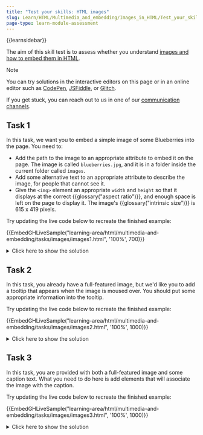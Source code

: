 ```yaml
---
title: "Test your skills: HTML images"
slug: Learn/HTML/Multimedia_and_embedding/Images_in_HTML/Test_your_skills:_HTML_images
page-type: learn-module-assessment
---
```


{{learnsidebar}}

The aim of this skill test is to assess whether you understand [images and how to embed them in HTML](/en-US/docs/Learn/HTML/Multimedia_and_embedding/Images_in_HTML).

> [!NOTE]
> You can try solutions in the interactive editors on this page or in an online editor such as [CodePen](https://codepen.io/), [JSFiddle](https://jsfiddle.net/), or [Glitch](https://glitch.com/).
>
> If you get stuck, you can reach out to us in one of our [communication channels](/en-US/docs/MDN/Community/Communication_channels).

## Task 1

In this task, we want you to embed a simple image of some Blueberries into the page. You need to:

- Add the path to the image to an appropriate attribute to embed it on the page. The image is called `blueberries.jpg`, and it is in a folder inside the current folder called `images`.
- Add some alternative text to an appropriate attribute to describe the image, for people that cannot see it.
- Give the `<img>` element an appropriate `width` and `height` so that it displays at the correct {{glossary("aspect ratio")}}, and enough space is left on the page to display it. The image's {{glossary("intrinsic size")}} is 615 x 419 pixels.

Try updating the live code below to recreate the finished example:

{{EmbedGHLiveSample("learning-area/html/multimedia-and-embedding/tasks/images/images1.html", '100%', 700)}}

<details>
<summary>Click here to show the solution</summary>

This task tests your ability to embed a simple image on the page, give it some alternative text, and give it some `width` and `height` attributes. Ideally the answer should look something like this:

```html
<h1>Basic image embed</h1>

<img
  src="images/blueberries.jpg"
  alt="A pile of blueberries, small, round, blue berries"
  width="615"
  height="419" />
```

The filename and path must be correct for the image to show up. The `alt` text should describe the visual appearance of image for those that can't see it. Finally, the `width` and `height` attributes should contain the same values as the image's intrinsic width and height, so it displays at the correct size.

</details>

## Task 2

In this task, you already have a full-featured image, but we'd like you to add a tooltip that appears when the image is moused over. You should put some appropriate information into the tooltip.

Try updating the live code below to recreate the finished example:

{{EmbedGHLiveSample("learning-area/html/multimedia-and-embedding/tasks/images/images2.html", '100%', 1000)}}

<details>
<summary>Click here to show the solution</summary>

Here the student needs to add a `title` to the `<image>` element to create a tooltip that appears when moused over. The code would look something like this:

```html
<h1>Basic image title</h1>

<img
  src="larch.jpg"
  alt="Several tall evergreen trees called larches"
  title="Number 1 in Monty Python's How to recognise different trees from quite a long way away" />
```

Because screenreader support is unreliable and potentially unhelpful, information contained in the `title` attributes should be non-essential. Here were are just having a bit of fun.

</details>

## Task 3

In this task, you are provided with both a full-featured image and some caption text. What you need to do here is add elements that will associate the image with the caption.

Try updating the live code below to recreate the finished example:

{{EmbedGHLiveSample("learning-area/html/multimedia-and-embedding/tasks/images/images3.html", '100%', 1000)}}

<details>
<summary>Click here to show the solution</summary>

In task 3 the student needs to create an image that is associated with a caption inside the HTML itself.

The finished would probably look like this:

```html
<h1>Image and caption</h1>

<figure>
  <img
    src="firefox.png"
    alt="An abstract flaming fox wrapping around a blue sphere"
    width="446"
    height="460" />
  <figcaption>The Firefox logo, newly abstracted for 2019!</figcaption>
</figure>
```

Note that the caption should contain additional information, and not just repeat the image description found in the `alt` text.

</details>
